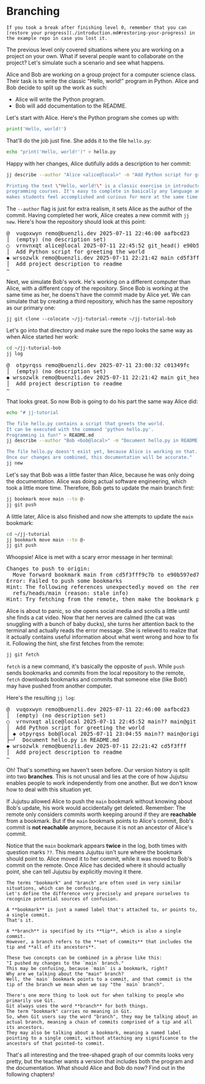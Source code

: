 # Branching

```admonish tip title="Welcome to level 1 !" 
If you took a break after finishing level 0, remember that you can [restore your progress](./introduction.md#restoring-your-progress) in the example repo in case you lost it.
```

The previous level only covered situations where you are working on a project on your own.
What if several people want to collaborate on the project?
Let's simulate such a scenario and see what happens.

Alice and Bob are working on a group project for a computer science class.
Their task is to write the classic "Hello, world!" program in Python.
Alice and Bob decide to split up the work as such:
- Alice will write the Python program.
- Bob will add documentation to the README.

Let's start with Alice.
Here's the Python program she comes up with:

```python
print('Hello, world!')
```

That'll do the job just fine.
She adds it to the file `hello.py`:

```sh
echo "print('Hello, world!')" > hello.py
```

Happy with her changes, Alice dutifully adds a description to her commit:

```sh
jj describe --author "Alice <alice@local>" -m "Add Python script for greeting the world

Printing the text \"Hello, world!\" is a classic exercise in introductory
programming courses. It's easy to complete in basically any language and
makes students feel accomplished and curious for more at the same time."
```

The `--author` flag is just for extra realism, it sets Alice as the author of the commit.
Having completed her work, Alice creates a new commit with `jj new`.
Here's how the repository should look at this point:

<!-- generated by aha script -->
<pre class="aha">
<span class="bold "></span><span class="bold green ">@</span>  <span class="bold "></span><span class="bold highlighted purple ">vu</span><span class="bold highlighted dimgray ">qoxwyn</span><span class="bold "> </span><span class="bold yellow ">remo@buenzli.dev</span><span class="bold "> </span><span class="bold highlighted cyan ">2025-07-11 22:46:00</span><span class="bold "> </span><span class="bold highlighted blue ">a</span><span class="bold highlighted dimgray ">afbcd23</span><span class="bold "></span>
│  <span class="bold "></span><span class="bold highlighted green ">(empty)</span><span class="bold "> </span><span class="bold highlighted green ">(no description set)</span><span class="bold "></span>
○  <span class="bold "></span><span class="bold purple ">vr</span><span class="highlighted dimgray ">nvnxqt</span> <span class="yellow ">alice@local</span> <span class="cyan ">2025-07-11 22:45:52</span> <span class="green ">git_head()</span> <span class="bold "></span><span class="bold blue ">e</span><span class="highlighted dimgray ">90b597e</span>
│  Add Python script for greeting the world
<span class="bold "></span><span class="bold highlighted cyan ">◆</span> <span class="bold "></span><span class="bold purple ">w</span><span class="highlighted dimgray ">rsozwlk</span> <span class="yellow ">remo@buenzli.dev</span> <span class="cyan ">2025-07-11 22:21:42</span> <span class="purple ">main</span> <span class="bold "></span><span class="bold blue ">c</span><span class="highlighted dimgray ">d5f3fff</span>
│  Add project description to readme
~
</pre>

Next, we simulate Bob's work.
He's working on a different computer than Alice, with a different copy of the repository.
Since Bob is working at the same time as her, he doens't have the commit made by Alice yet.
We can simulate that by creating a third repository, which has the same repository as our primary one:

```
jj git clone --colocate ~/jj-tutorial-remote ~/jj-tutorial-bob
```

Let's go into that directory and make sure the repo looks the same way as when Alice started her work:

```sh
cd ~/jj-tutorial-bob
jj log
```

<!-- generated by aha script -->
<pre class="aha">
<span class="bold "></span><span class="bold green ">@</span>  <span class="bold "></span><span class="bold highlighted purple ">o</span><span class="bold highlighted dimgray ">tpyrqss</span><span class="bold "> </span><span class="bold yellow ">remo@buenzli.dev</span><span class="bold "> </span><span class="bold highlighted cyan ">2025-07-11 23:00:32</span><span class="bold "> </span><span class="bold highlighted blue ">c0</span><span class="bold highlighted dimgray ">1349fc</span><span class="bold "></span>
│  <span class="bold "></span><span class="bold highlighted green ">(empty)</span><span class="bold "> </span><span class="bold highlighted green ">(no description set)</span><span class="bold "></span>
<span class="bold "></span><span class="bold highlighted cyan ">◆</span> <span class="bold "></span><span class="bold purple ">w</span><span class="highlighted dimgray ">rsozwlk</span> <span class="yellow ">remo@buenzli.dev</span> <span class="cyan ">2025-07-11 22:21:42</span> <span class="purple ">main</span> <span class="green ">git_head()</span> <span class="bold "></span><span class="bold blue ">cd</span><span class="highlighted dimgray ">5f3fff</span>
│  Add project description to readme
~
</pre>

That looks great.
So now Bob is going to do his part the same way Alice did:

```sh
echo "# jj-tutorial

The file hello.py contains a script that greets the world.
It can be executed with the command 'python hello.py'.
Programming is fun!" > README.md
jj describe --author "Bob <bob@local>" -m "Document hello.py in README.md

The file hello.py doesn't exist yet, because Alice is working on that.
Once our changes are combined, this documentation will be accurate."
jj new
```

Let's say that Bob was a little faster than Alice, because he was only doing the documentation.
Alice was doing actual software engineering, which took a little more time.
Therefore, Bob gets to update the main branch first:

```sh
jj bookmark move main --to @-
jj git push
```

A little later, Alice is also finished and now she attempts to update the `main` bookmark:

```sh
cd ~/jj-tutorial
jj bookmark move main --to @-
jj git push
```

Whoopsie!
Alice is met with a scary error message in her terminal:

<!-- generated by aha script -->
<pre class="aha">
Changes to push to origin:
  Move forward bookmark main from cd5f3fff9c7b to e90b597ed78e
<span class="bold "></span><span class="bold red ">Error: </span><span class="bold ">Failed to push some bookmarks</span>
<span class="bold "></span><span class="bold cyan ">Hint: </span>The following references unexpectedly moved on the remote:
  <span class="green ">refs/heads/main</span> (reason: stale info)
<span class="bold "></span><span class="bold cyan ">Hint: </span>Try fetching from the remote, then make the bookmark point to where you want it to be, and push again.
</pre>

Alice is about to panic, so she opens social media and scrolls a little until she finds a cat video.
Now that her nerves are calmed (the cat was snuggling with a bunch of baby ducks), she turns her attention back to the terminal and actually reads the error message.
She is relieved to realize that it actually contains useful information about what went wrong and how to fix it.
Following the hint, she first fetches from the remote:

```sh
jj git fetch
```

`fetch` is a new command, it's basically the opposite of `push`.
While `push` sends bookmarks and commits from the local repository to the remote, `fetch` downloads bookmarks and commits that someone else (like Bob!) may have pushed from another computer.

Here's the resulting `jj log`:

<!-- generated by aha script -->
<pre class="aha">
<span class="bold "></span><span class="bold green ">@</span>  <span class="bold "></span><span class="bold highlighted purple ">vu</span><span class="bold highlighted dimgray ">qoxwyn</span><span class="bold "> </span><span class="bold yellow ">remo@buenzli.dev</span><span class="bold "> </span><span class="bold highlighted cyan ">2025-07-11 22:46:00</span><span class="bold "> </span><span class="bold highlighted blue ">a</span><span class="bold highlighted dimgray ">afbcd23</span><span class="bold "></span>
│  <span class="bold "></span><span class="bold highlighted green ">(empty)</span><span class="bold "> </span><span class="bold highlighted green ">(no description set)</span><span class="bold "></span>
○  <span class="bold "></span><span class="bold purple ">vr</span><span class="highlighted dimgray ">nvnxqt</span> <span class="yellow ">alice@local</span> <span class="cyan ">2025-07-11 22:45:52</span> <span class="purple ">main?? main@git</span> <span class="green ">git_head()</span> <span class="bold "></span><span class="bold blue ">e</span><span class="highlighted dimgray ">90b597e</span>
│  Add Python script for greeting the world
│ <span class="bold "></span><span class="bold highlighted cyan ">◆</span> <span class="bold "></span><span class="bold purple ">o</span><span class="highlighted dimgray ">tpyrqss</span> <span class="yellow ">bob@local</span> <span class="cyan ">2025-07-11 23:04:55</span> <span class="purple ">main?? main@origin</span> <span class="bold "></span><span class="bold blue ">f</span><span class="highlighted dimgray ">7a4622e</span>
├─╯  Document hello.py in README.md
<span class="bold "></span><span class="bold highlighted cyan ">◆</span> <span class="bold "></span><span class="bold purple ">w</span><span class="highlighted dimgray ">rsozwlk</span> <span class="yellow ">remo@buenzli.dev</span> <span class="cyan ">2025-07-11 22:21:42</span> <span class="bold "></span><span class="bold blue ">c</span><span class="highlighted dimgray ">d5f3fff</span>
│  Add project description to readme
~
</pre>

Oh!
That's something we haven't seen before.
Our version history is split into two **branches**.
This is not unusal and lies at the core of how Jujutsu enables people to work independently from one another.
But we don't know how to deal with this situation yet.

If Jujutsu allowed Alice to push the `main` bookmark without knowing about Bob's update, his work would accidentally get deleted.
Remember: The remote only considers commits worth keeping around if they are **reachable** from a bookmark.
But if the `main` bookmark points to Alice's commit, Bob's commit is **not reachable** anymore, because it is not an ancestor of Alice's commit.

Notice that the `main` bookmark appears **twice** in the log, both times with question marks `??`.
This means Jujutsu isn't sure where the bookmark should point to.
Alice moved it to her commit, while it was moved to Bob's commit on the remote.
Once Alice has decided where it should actually point, she can tell Jujutsu by explicitly moving it there.

```admonish info title="Confusing terms: bookmark and branch"
The terms "bookmark" and "branch" are often used in very similar situations, which can be confusing.
Let's define the difference very precisely and prepare ourselves to recognize potential sources of confusion.

A **bookmark** is just a named label that's attached to, or points to, a single commit.
That's it.

A **branch** is specified by its **tip**, which is also a single commit.
However, a branch refers to the **set of commits** that includes the tip and **all of its ancestors**.

These two concepts can be combined in a phrase like this:
"I pushed my changes to the `main` branch."
This may be confusing, because `main` is a bookmark, right?
Why are we talking about the "main" branch?
Well, the `main` bookmark points to a commit, and that commit is the tip of the branch we mean when we say "the `main` branch".

There's one more thing to look out for when talking to people who primarily use Git.
Git always uses the word **branch** for both things.
The term "bookmark" carries no meaning in Git.
So, when Git users say the word "branch", they may be talking about an actual branch, meaning a chain of commits comprised of a tip and all its ancestors.
They may also be talking about a bookmark, meaning a named label pointing to a single commit, without attaching any significance to the ancestors of that pointed-to commit.
```

That's all interesting and the tree-shaped graph of our commits looks very pretty, but the teacher wants a version that includes both the program and the documentation.
What should Alice and Bob do now?
Find out in the following chapters!
